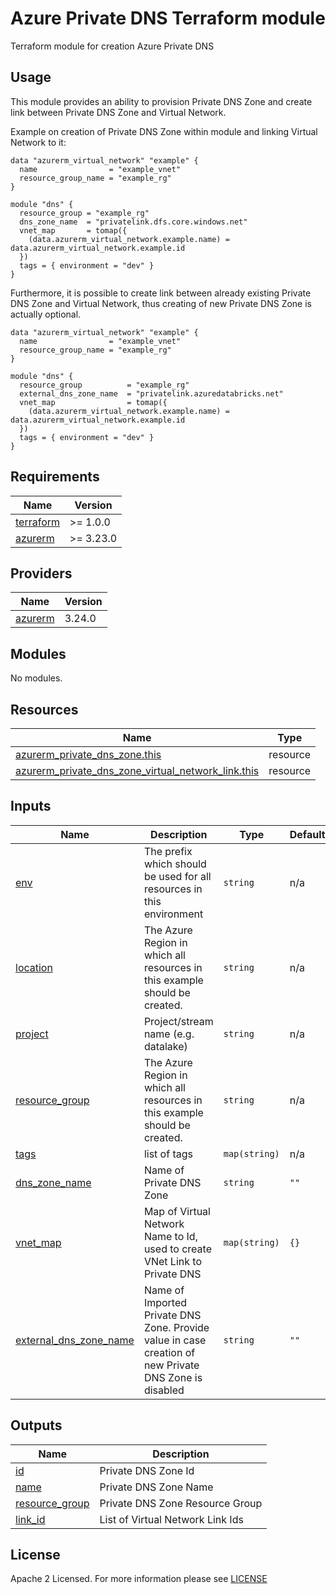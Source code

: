 # Azure Private DNS Terraform module
Terraform module for creation Azure Private DNS

## Usage
This module provides an ability to provision Private DNS Zone and create link between Private DNS Zone and Virtual Network. 

Example on creation of Private DNS Zone within module and linking Virtual Network to it: 
```hcl
data "azurerm_virtual_network" "example" {
  name                = "example_vnet"
  resource_group_name = "example_rg"
}

module "dns" {
  resource_group = "example_rg"
  dns_zone_name  = "privatelink.dfs.core.windows.net"
  vnet_map       = tomap({ 
    (data.azurerm_virtual_network.example.name) = data.azurerm_virtual_network.example.id
  })
  tags = { environment = "dev" }
}
```

Furthermore, it is possible to create link between already existing Private DNS Zone and Virtual Network, thus creating of new Private DNS Zone is actually optional.
```hcl
data "azurerm_virtual_network" "example" {
  name                = "example_vnet"
  resource_group_name = "example_rg"
}

module "dns" {
  resource_group          = "example_rg"
  external_dns_zone_name  = "privatelink.azuredatabricks.net"
  vnet_map                = tomap({
    (data.azurerm_virtual_network.example.name) = data.azurerm_virtual_network.example.id
  })
  tags = { environment = "dev" }
}
```

<!-- BEGIN_TF_DOCS -->
## Requirements

| Name                                                                      | Version   |
|---------------------------------------------------------------------------|-----------|
| <a name="requirement_terraform"></a> [terraform](#requirement\_terraform) | >= 1.0.0  |
| <a name="requirement_azurerm"></a> [azurerm](#requirement\_azurerm)       | >= 3.23.0 |

## Providers

| Name                                                          | Version |
|---------------------------------------------------------------|---------|
| <a name="provider_azurerm"></a> [azurerm](#provider\_azurerm) | 3.24.0  |

## Modules

No modules.

## Resources

| Name                                                                                                                                                                        | Type     |
|-----------------------------------------------------------------------------------------------------------------------------------------------------------------------------|----------|
| [azurerm_private_dns_zone.this](https://registry.terraform.io/providers/hashicorp/azurerm/latest/docs/resources/private_dns_zone)                                           | resource |
| [azurerm_private_dns_zone_virtual_network_link.this](https://registry.terraform.io/providers/hashicorp/azurerm/latest/docs/resources/private_dns_zone_virtual_network_link) | resource |

## Inputs

| Name                                                                                                       | Description                                                                                           | Type          | Default | Required |
|------------------------------------------------------------------------------------------------------------|-------------------------------------------------------------------------------------------------------|---------------|---------|:--------:|
| <a name="input_env"></a> [env](#input\_env)                                                                | The prefix which should be used for all resources in this environment                                 | `string`      | n/a     |   yes    |
| <a name="input_location"></a> [location](#input\_location)                                                 | The Azure Region in which all resources in this example should be created.                            | `string`      | n/a     |   yes    |
| <a name="input_project"></a> [project](#input\_project)                                                    | Project/stream name (e.g. datalake)                                                                   | `string`      | n/a     |   yes    |
| <a name="input_resource_group"></a> [resource\_group](#input\_resource\_group)                             | The Azure Region in which all resources in this example should be created.                            | `string`      | n/a     |   yes    |
| <a name="input_tags"></a> [tags](#input\_tags)                                                             | list of tags                                                                                          | `map(string)` | n/a     |   yes    |
| <a name="input_dns_zone_name"></a> [dns\_zone\_name](#input\_dns\_zone\_name)                              | Name of Private DNS Zone                                                                              | `string`      | `""`    |    no    |
| <a name="input_vnet_map"></a> [vnet_map](#input\_vnet\_map)                                                | Map of Virtual Network Name to Id, used to create VNet Link to Private DNS                            | `map(string)` | `{}`    |    no    |
| <a name="input_external_dns_zone_name"></a> [external\_dns\_zone\_name](#input\_external\_dns\_zone\_name) | Name of Imported Private DNS Zone. Provide value in case creation of new Private DNS Zone is disabled | `string`      | `""`    |    no    |

## Outputs

| Name                                                                             | Description                      |
|----------------------------------------------------------------------------------|----------------------------------|
| <a name="output_id"></a> [id](#output\_id)                                       | Private DNS Zone Id              |
| <a name="output_name"></a> [name](#output\_name)                                 | Private DNS Zone Name            |
| <a name="output_resource_group"></a> [resource\_group](#output\_resource\_group) | Private DNS Zone Resource Group  |
| <a name="output_link_id"></a> [link\_id](#output\_link\_id)                      | List of Virtual Network Link Ids |

<!-- END_TF_DOCS -->

## License

Apache 2 Licensed. For more information please see [LICENSE](https://github.com/data-platform-hq/terraform-azurerm-private-dns/tree/main/LICENSE)
